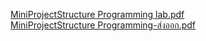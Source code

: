 [MiniProjectStructure Programming lab.pdf](https://github.com/user-attachments/files/22444190/MiniProjectStructure.Programming.lab.pdf) <br>
[MiniProjectStructure Programming-ส่งออก.pdf](https://github.com/user-attachments/files/22444192/MiniProjectStructure.Programming-.pdf)
